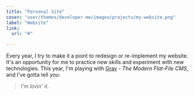 ```yaml
---
title: "Personal Site"
cover: "user/themes/developer-me/images/projects/my-website.png"
label: "Website"
link:
  url: "#"

---
```

Every year, I try to make it a point to redesign or re-implement my website. It's an opportunity for me to practice new skills and experiment with new technologies.
This year, I'm playing with [Grav](http:/getgrav.org/) - *The Modern Flat-File CMS*, and I've gotta tell you: 

> *I'm lovin' it.*
